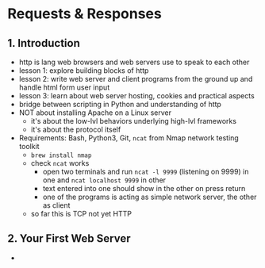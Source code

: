 # Requests & Responses

## 1. Introduction
- http is lang web browsers and web servers use to speak to each other
- lesson 1: explore building blocks of http
- lesson 2: write web server and client programs from the ground up and handle html form user input
- lesson 3: learn about web server hosting, cookies and practical aspects
- bridge between scripting in Python and understanding of http
- NOT about installing Apache on a Linux server
	- it's about the low-lvl behaviors underlying high-lvl frameworks
	- it's about the protocol itself
- Requirements: Bash, Python3, Git, `ncat` from Nmap network testing toolkit
	- `brew install nmap`
	- check `ncat` works
		- open two terminals and run `ncat -l 9999` (listening on 9999) in one and `ncat localhost 9999` in other
		- text entered into one should show in the other on press return
		- one of the programs is acting as simple network server, the other as client
	- so far this is TCP not yet HTTP

## 2. Your First Web Server
- 